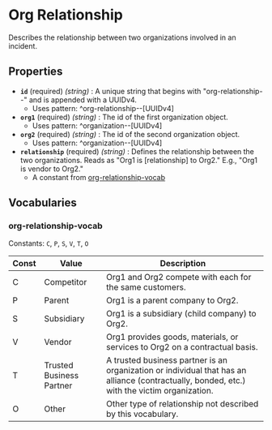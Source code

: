 # Org Relationship

Describes the relationship between two organizations involved in an incident.

## Properties

- **`id`** (required) *(string)* : A unique string that begins with "org-relationship--" and is appended with a UUIDv4.
	- Uses pattern: ^org-relationship--[UUIDv4]
- **`org1`** (required) *(string)* : The id of the first organization object.
	- Uses pattern: ^organization--[UUIDv4]
- **`org2`** (required) *(string)* : The id of the second organization object.
	- Uses pattern: ^organization--[UUIDv4]
- **`relationship`** (required) *(string)* : Defines the relationship between the two organizations. Reads as "Org1 is [relationship] to Org2." E.g., "Org1 is vendor to Org2."
	- A constant from [org-relationship-vocab](#org-relationship-vocab)

## Vocabularies

### org-relationship-vocab

Constants: `C`, `P`, `S`, `V`, `T`, `O`

| Const | Value | Description |
| --- | --- | --- |
| C | Competitor | Org1 and Org2 compete with each for the same customers.|
| P | Parent | Org1 is a parent company to Org2.|
| S | Subsidiary | Org1 is a subsidiary (child company) to Org2.|
| V | Vendor | Org1 provides goods, materials, or services to Org2 on a contractual basis.|
| T | Trusted Business Partner | A trusted business partner is an organization or individual that has an alliance (contractually, bonded, etc.) with the victim organization.|
| O | Other | Other type of relationship not described by this vocabulary.|
